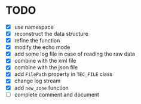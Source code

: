 # TODO
- [x] use namespace
- [x] reconstruct the data structure
- [x] refine the function
- [x] modify the echo mode
- [x] add some log file in case of reading the raw data
- [x] combine with the xml file
- [x] combine with the json file
- [x] add `FilePath` property in `TEC_FILE` class
- [x] change log stream
- [x] add `new_zone` function
- [ ] complete comment and document
